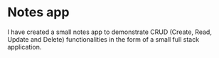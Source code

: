 <h1>Notes app</h1>

<p>I have created a small notes app to demonstrate CRUD (Create, Read, Update and Delete) functionalities in the form of a small full stack application.</p>
